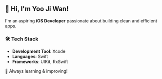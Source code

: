 ## 👋 Hi, I'm Yoo Ji Wan!  
I'm an aspiring **iOS Developer** passionate about building clean and efficient apps.  

### 🛠 Tech Stack  
- **Development Tool**: Xcode  
- **Languages**: Swift  
- **Frameworks**: UIKit, RxSwift  

🚀 Always learning & improving! 

